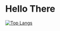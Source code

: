 # Hello There

[![Top Langs](https://github-readme-stats.vercel.app/api/top-langs/?username=rcmilan&layout=compact)](https://github.com/rcmilan/github-readme-stats)